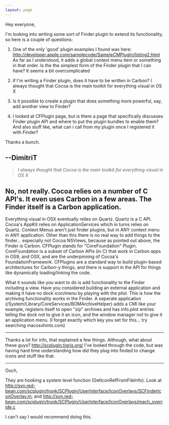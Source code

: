 ```yaml
---
layout: page
---
```


Hey everyone,

I'm looking into writing some sort of Finder plugin to extend its functionality, so here is a couple of questions:

1) One of the only 'good' plugin examples I found was here:
http://developer.apple.com/samplecode/SampleCMPlugIn/listing2.html
As far as I understood, it adds a global context menu item or something in that order. Is the the simplest form of the Finder plugin that I can have? It seems a bit overcomplicated

2) if I'm writing a Finder plugin, does it have to be written in Carbon? I always thought that Cocoa is the main toolkit for everything visual in OS X
3) Is it possible to create a plugin that does something more powerful, say, add another view to Finder?

4) I looked at CFPlugin page, but is there a page that specifically discusses Finder plugin API and where to put the plugin bundles to enable them? And also stuff like, what can i call from my plugin once I registered it with Finder?


Thanks a bunch.

--DimitriT
----
> *I always thought that Cocoa is the main toolkit for everything visual in OS X*

No, not really. Cocoa relies on a number of C API's. It even uses Carbon in a few areas. The Finder itself is a Carbon application.
----

Everything visual in OSX eventually relies on Quartz.  Quartz is a C API.  Cocoa's AppKit relies on ApplicationServices which in turns relies on Quartz.  Context Menus aren't just finder plugins, but in ANY context menu in ANY application.  Other than this there is no real way to add things to the finder... especially not Cocoa NSViews, because as pointed out above, the Finder is Carbon.  CFPlugin stands for "CoreFoundation" Plugin.  CoreFoundation is a subset of Carbon APIs (in C) that work in Carbon apps in OS9, and OSX, and are the underpinning of Cocoa's FoundationFramework.  CFPlugins are a standard way to build plugin-based architectures for Carbon-y things, and there is support in the API for things like dynamically loading/linking the code. 

What it sounds like you want to do is add functionality to the Finder including a view.  Have you considered building an external application and making it have no dock icon/menu by playing with the plist.  This is how the archiving functionality works in the Finder.  A seperate application (/System/Library/CoreServices/BOMArchiveHelper) adds a CMI like your example, registers itself to open "zip" archives and has info.plist entries telling the dock not to give it an icon, and the window manager not to give it an application menu. (I forget exactly which key you set for this... try searching macosxhints.com)

----
Thanks a lot for info, that explained a few things. Although, what about these guys? http://scplugin.tigris.org/
I've looked through the code, but was having hard time understanding how did they plug into finded to change icons and stuff like that.

----
Ouch,

They are hooking a system level function (GetIconRefFromFileInfo). Look at http://svn.red-bean.com/scplugin/trunk/SCPlugin/UserInterface/IconOverlays/SCFinderIconOverlay.m; and http://svn.red-bean.com/scplugin/trunk/SCPlugin/UserInterface/IconOverlays/mach_override.c

I can't say I would recommend doing this.
